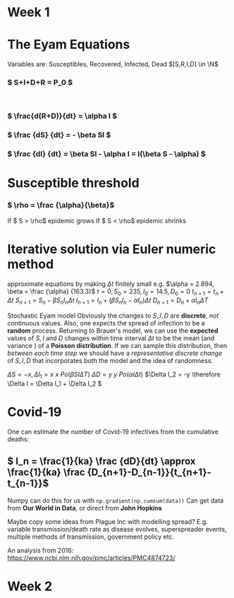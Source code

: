 # Week 1

# The Eyam Equations

Variables are:
Susceptibles, Recovered, Infected, Dead
$[S,R,I,D] \in \N$
&nbsp;
### $ S+I+D+R = P_0 $
&nbsp;
### $ \frac{d(R+D)}{dt} = \alpha I $
### $ \frac {dS} {dt} = - \beta SI $
### $ \frac {dI} {dt} = \beta SI - \alpha I = I(\beta S - \alpha) $

# Susceptible threshold
### $ \rho = \frac {\alpha}{\beta}$
If $ S > \rho$ epidemic grows
If $ S < \rho$ epidemic shrinks

# Iterative solution via Euler numeric method

approximate equations by making $\Delta t$ finitely small
e.g. $\alpha = 2.894, \beta = \frac {\alpha} {163.3}$
$t=0, S_0=235, I_0 = 14.5, D_0 = 0$
$t_{n+1} = t_n + \Delta t$
$S_{n+1} = S_n -\beta S_n I_n \Delta t$
$I_{n+1} = I_n + (\beta S_n I_n - \alpha I_n) \Delta t$ 
$D_{n+1} = D_n + \alpha I_n \Delta T$

Stochastic Eyam model
Obviously the changes to $S, I, D$ are **discrete**, *not* continuous values. Also,
one expects the spread of infection to be a **random** process. Returning to
Brauer's model, we can use the **expected** values of $S,I$ and $D$ changes within
time interval $\Delta t$ to be the mean (and variance ) of a **Poisson distribution**. If
we can sample this distribution, then *between each time step* we should
have a *representative discrete change* of $S,I,D$ that incorporates both the
model and the idea of randomness.

$\Delta S = -x, \Delta I_1 = x$
$x ~ Po(\beta S I \Delta T)$
$\Delta D = y$
$y ~ Po(\alpha I \Delta t)$
$\Delta I_2 = -y \therefore \Delta I = \Delta I_1 + \Delta I_2 $

# Covid-19
One can estimate the number of Covid-19
infectives from the cumulative deaths:

## $ I_n = \frac{1}{ka} \frac {dD}{dt} \approx \frac{1}{ka} \frac {D_{n+1}-D_{n-1}}{t_{n+1}-t_{n-1}}$
Numpy can do this for us with `np.gradient(np.cumsum(data))`
Can get data from **Our World in Data**, or direct from **John Hopkins**

Maybe copy some ideas from Plague Inc with modelling spread? E.g. variable transmission/death rate as disease evolves, superspreader events, multiple methods of transmission, government policy etc.

An analysis from 2016: https://www.ncbi.nlm.nih.gov/pmc/articles/PMC4874723/

# Week 2